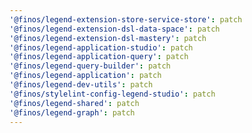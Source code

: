```yaml
---
'@finos/legend-extension-store-service-store': patch
'@finos/legend-extension-dsl-data-space': patch
'@finos/legend-extension-dsl-mastery': patch
'@finos/legend-application-studio': patch
'@finos/legend-application-query': patch
'@finos/legend-query-builder': patch
'@finos/legend-application': patch
'@finos/legend-dev-utils': patch
'@finos/stylelint-config-legend-studio': patch
'@finos/legend-shared': patch
'@finos/legend-graph': patch
---
```


